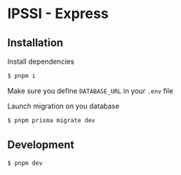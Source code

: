 # IPSSI - Express

## Installation
Install dependencies

```bash
$ pnpm i
```

Make sure you define `DATABASE_URL` in your `.env` file

Launch migration on you database

```bash
$ pnpm prisma migrate dev
```

## Development

```bash
$ pnpm dev
```